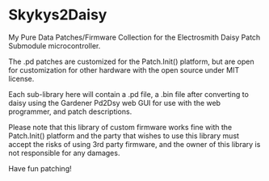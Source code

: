 # Skykys2Daisy
My Pure Data Patches/Firmware Collection for the Electrosmith Daisy Patch Submodule microcontroller.

The .pd patches are customized for the Patch.Init() platform, but are open for customization for other hardware with the open source under MIT license.

Each sub-library here will contain a .pd file, a .bin file after converting to daisy using the Gardener Pd2Dsy web GUI for use with the web programmer, and patch descriptions.

Please note that this library of custom firmware works fine with the Patch.Init() platform and the party that wishes to use this library must accept the risks of using 3rd party firmware, and the owner of this library is not responsible for any damages.

Have fun patching!

